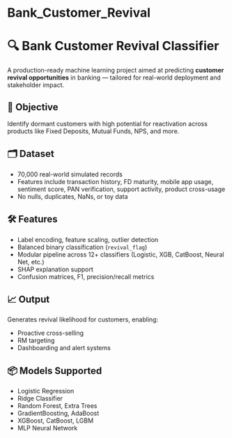 # Bank_Customer_Revival
# 🔍 Bank Customer Revival Classifier

A production-ready machine learning project aimed at predicting **customer revival opportunities** in banking — tailored for real-world deployment and stakeholder impact.

## 🧠 Objective
Identify dormant customers with high potential for reactivation across products like Fixed Deposits, Mutual Funds, NPS, and more.

## 🗂️ Dataset
- 70,000 real-world simulated records
- Features include transaction history, FD maturity, mobile app usage, sentiment score, PAN verification, support activity, product cross-usage
- No nulls, duplicates, NaNs, or toy data

## 🛠️ Features
- Label encoding, feature scaling, outlier detection
- Balanced binary classification (`revival_flag`)
- Modular pipeline across 12+ classifiers (Logistic, XGB, CatBoost, Neural Net, etc.)
- SHAP explanation support
- Confusion matrices, F1, precision/recall metrics

## 📈 Output
Generates revival likelihood for customers, enabling:
- Proactive cross-selling
- RM targeting
- Dashboarding and alert systems

## 📦 Models Supported
- Logistic Regression
- Ridge Classifier
- Random Forest, Extra Trees
- GradientBoosting, AdaBoost
- XGBoost, CatBoost, LGBM
- MLP Neural Network
